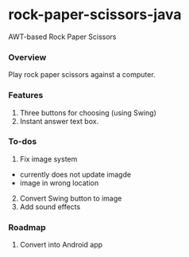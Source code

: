 # rock-paper-scissors-java
AWT-based Rock Paper Scissors

### Overview
Play rock paper scissors against a computer.

### Features
1. Three buttons for choosing (using Swing)
2. Instant answer text box.

### To-dos
1. Fix image system
  - currently does not update imagde
  - image in wrong location
2. Convert Swing button to image
3. Add sound effects

### Roadmap
1. Convert into Android app
